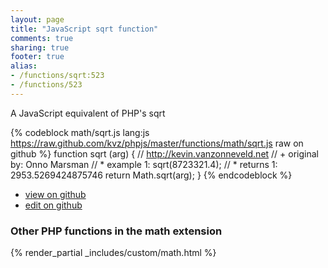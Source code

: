 ```yaml
---
layout: page
title: "JavaScript sqrt function"
comments: true
sharing: true
footer: true
alias:
- /functions/sqrt:523
- /functions/523
---
```

<!-- Generated by Rakefile:build -->
A JavaScript equivalent of PHP's sqrt

{% codeblock math/sqrt.js lang:js https://raw.github.com/kvz/phpjs/master/functions/math/sqrt.js raw on github %}
function sqrt (arg) {
    // http://kevin.vanzonneveld.net
    // +   original by: Onno Marsman
    // *     example 1: sqrt(8723321.4);
    // *     returns 1: 2953.5269424875746
    return Math.sqrt(arg);
}
{% endcodeblock %}

 - [view on github](https://github.com/kvz/phpjs/blob/master/functions/math/sqrt.js)
 - [edit on github](https://github.com/kvz/phpjs/edit/master/functions/math/sqrt.js)

### Other PHP functions in the math extension
{% render_partial _includes/custom/math.html %}
